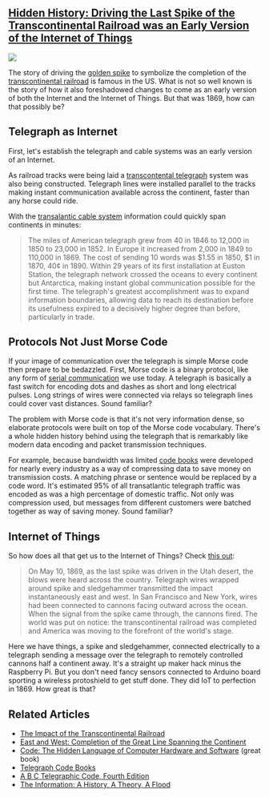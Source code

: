 ## [Hidden History: Driving the Last Spike of the Transcontinental Railroad was an Early Version of the Internet of Things](/blog/2013/11/27/hidden-history-driving-the-last-spike-of-the-transcontinenta.html)

    

    

![](http://farm3.staticflickr.com/2815/10407108593_453bf045e5_m.jpg)

The story of driving the [golden spike](http://en.wikipedia.org/wiki/Golden_spike) to symbolize the completion of the [transcontinental railroad](http://en.wikipedia.org/wiki/First_Transcontinental_Railroad) is famous in the US. What is not so well known is the story of how it also foreshadowed changes to come as an early version of both the Internet and the Internet of Things. But that was 1869, how can that possibly be?

## Telegraph as Internet

First, let's establish the telegraph and cable systems was an early version of an Internet.

As railroad tracks were being laid a [transcontental telegraph](http://www.telegraph-history.org/transcontinental-telegraph/index.html) system was also being constructed. Telegraph lines were installed parallel to the tracks making instant communication available across the continent, faster than any horse could ride.

With the [transalantic cable system](http://en.wikipedia.org/wiki/Electrical_telegraph) information could quickly span continents in minutes:

> The miles of American telegraph grew from 40 in 1846 to 12,000 in 1850 to 23,000 in 1852\. In Europe it increased from 2,000 in 1849 to 110,000 in 1869\. The cost of sending 10 words was $1.55 in 1850, $1 in 1870, 40¢ in 1890\. Within 29 years of its first installation at Euston Station, the telegraph network crossed the oceans to every continent but Antarctica, making instant global communication possible for the first time. The telegraph's greatest accomplishment was to expand information boundaries, allowing data to reach its destination before its usefulness expired to a decisively higher degree than before, particularly in trade.

## Protocols Not Just Morse Code

If your image of communication over the telegraph is simple Morse code then prepare to be bedazzled. First, Morse code is a binary protocol, like any form of [serial communication](http://en.wikipedia.org/wiki/Serial_communication) we use today. A telegraph is basically a fast switch for encoding dots and dashes as short and long electrical pulses. Long strings of wires were connected via relays so telegraph lines could cover vast distances. Sound familiar?

The problem with Morse code is that it's not very information dense, so elaborate protocols were built on top of the Morse code vocabulary. There's a whole hidden history behind using the telegraph that is remarkably like modern data encoding and packet transmission techniques.

For example, because bandwidth was limited [code books](http://howwethink.nkhayles.com/codebooks) were developed for nearly every industry as a way of compressing data to save money on transmission costs. A matching phrase or sentence would be replaced by a code word. It's estimated 95% of all transatlantic telegraph traffic was encoded as was a high percentage of domestic traffic. Not only was compression used, but messages from different customers were batched together as way of saving money. Sound familiar?

## Internet of Things

So how does all that get us to the Internet of Things? Check [this out](http://www.pbs.org/wgbh/americanexperience/features/general-article/tcrr-impact/):

> On May 10, 1869, as the last spike was driven in the Utah desert, the blows were heard across the country. Telegraph wires wrapped around spike and sledgehammer transmitted the impact instantaneously east and west. In San Francisco and New York, wires had been connected to cannons facing outward across the ocean. When the signal from the spike came through, the cannons fired. The world was put on notice: the transcontinental railroad was completed and America was moving to the forefront of the world's stage. 

Here we have things, a spike and sledgehammer, connected electrically to a telegraph sending a message over the telegraph to remotely controlled cannons half a continent away. It's a straight up maker hack minus the Raspberry Pi. But you don't need fancy sensors connected to Arduino board sporting a wireless protoshield to get stuff done. They did IoT to perfection in 1869\. How great is that?

## Related Articles

*   [The Impact of the Transcontinental Railroad](http://www.pbs.org/wgbh/americanexperience/features/general-article/tcrr-impact/)
*   [East and West: Completion of the Great Line Spanning the Continent](http://www.nytimes.com/learning/general/onthisday/big/0510.html)
*   [Code: The Hidden Language of Computer Hardware and Software](http://www.amazon.com/Code-Language-Computer-Hardware-Software/dp/0735611319) (great book) 
*   [Telegraph Code Books](http://howwethink.nkhayles.com/codebooks)
*   [A B C Telegraphic Code, Fourth Edition](http://people.eku.edu/styere/Encrypt/ABC4/)
*   [The Information: A History, A Theory, A Flood](http://www.amazon.com/gp/product/1400096235)

    